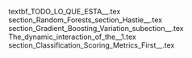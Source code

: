 textbf_TODO_LO_QUE_ESTA__.tex
section_Random_Forests_section_Hastie__.tex
section_Gradient_Boosting_Variation_subection__.tex
The_dynamic_interaction_of_the__1.tex
section_Classification_Scoring_Metrics_First__.tex
